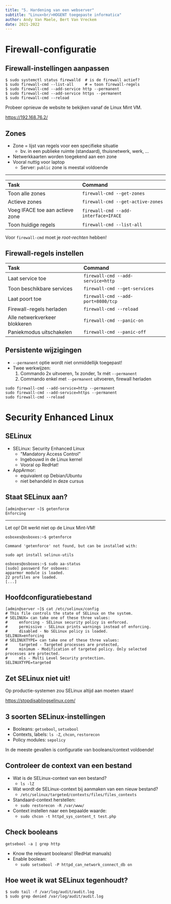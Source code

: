 ```yaml
---
title: "5. Hardening van een webserver"
subtitle: "Linux<br/>HOGENT toegepaste informatica"
author: Andy Van Maele, Bert Van Vreckem
date: 2021-2022
---
```


# Firewall-configuratie

## Firewall-instellingen aanpassen

```console
$ sudo systemctl status firewalld  # is de firewall actief?
$ sudo firewall-cmd --list-all     # = toon firewall-regels
$ sudo firewall-cmd --add-service http --permanent
$ sudo firewall-cmd --add-service https --permanent
$ sudo firewall-cmd --reload
```

Probeer opnieuw de website te bekijken vanaf de Linux Mint VM.

<https://192.168.76.2/>

## Zones

- Zone = lijst van regels voor een specifieke situatie
    - bv. in een publieke ruimte (standaard), thuisnetwerk, werk, ...
- Netwerkkaarten worden toegekend aan een zone
- Vooral nuttig voor laptop
    - Server: `public` zone is meestal voldoende

---

| Task                            | Command                              |
| :------------------------------ | :----------------------------------- |
| Toon alle zones                 | `firewall-cmd --get-zones`           |
| Actieve zones                   | `firewall-cmd --get-active-zones`    |
| Voeg IFACE toe aan actieve zone | `firewall-cmd --add-interface=IFACE` |
| Toon huidige regels             | `firewall-cmd --list-all`            |

Voor `firewall-cmd` moet je *root-rechten* hebben!

## Firewall-regels instellen

| Task                          | Command                            |
| :---------------------------- | :--------------------------------- |
| Laat service toe              | `firewall-cmd --add-service=http`  |
| Toon beschikbare services     | `firewall-cmd --get-services`      |
| Laat poort toe                | `firewall-cmd --add-port=8080/tcp` |
| Firewall-regels herladen      | `firewall-cmd --reload`            |
| Alle netwerkverkeer blokkeren | `firewall-cmd --panic-on`          |
| Paniekmodus uitschakelen      | `firewall-cmd --panic-off`         |

## Persistente wijzigingen

- `--permanent` optie wordt niet onmiddellijk toegepast!
- Twee werkwijzen:
    1. Commando 2x uitvoeren, 1x zonder, 1x mét `--permanent`
    2. Commando enkel met `--permanent` uitvoeren, firewall herladen

```console
sudo firewall-cmd --add-service=http --permanent
sudo firewall-cmd --add-service=https --permanent
sudo firewall-cmd --reload
```

# Security Enhanced Linux

## SELinux

- SELinux: Security Enhanced Linux
    - "Mandatory Access Control"
    - Ingebouwd in de Linux kernel
    - Vooral op RedHat!
- AppArmor:
    - equivalent op Debian/Ubuntu
    - niet behandeld in deze cursus

## Staat SELinux aan?

```console
[admin@server ~]$ getenforce 
Enforcing
```

---

Let op! Dit werkt niet op de Linux Mint-VM!

```console
osboxes@osboxes:~$ getenforce

Command 'getenforce' not found, but can be installed with:

sudo apt install selinux-utils

osboxes@osboxes:~$ sudo aa-status
[sudo] password for osboxes:
apparmor module is loaded.
22 profiles are loaded.
[...]
```

## Hoofdconfiguratiebestand

```console
[admin@server ~]$ cat /etc/selinux/config
# This file controls the state of SELinux on the system.
# SELINUX= can take one of these three values:
#     enforcing - SELinux security policy is enforced.
#     permissive - SELinux prints warnings instead of enforcing.
#     disabled - No SELinux policy is loaded.
SELINUX=enforcing
# SELINUXTYPE= can take one of these three values:
#     targeted - Targeted processes are protected,
#     minimum - Modification of targeted policy. Only selected processes are protected. 
#     mls - Multi Level Security protection.
SELINUXTYPE=targeted
```

## Zet SELinux niet uit!

Op productie-systemen zou SELinux altijd aan moeten staan!

<https://stopdisablingselinux.com/>

## 3 soorten SELinux-instellingen

- Booleans: `getsebool`, `setsebool`
- Contexts, labels: `ls -Z`, `chcon`, `restorecon`
- Policy modules: `sepolicy`

In de meeste gevallen is configuratie van booleans/context voldoende!

## Controleer de context van een bestand

- Wat is de SELinux-context van een bestand?
    - `ls -lZ`
- Wat wordt de SELinux-context bij aanmaken van een nieuw bestand?
    - `/etc/selinux/targeted/contexts/files/files_contexts`
- Standaard-context herstellen:
    - `sudo restorecon -R /var/www/`
- Context instellen naar een bepaalde waarde:
    - `sudo chcon -t httpd_sys_content_t test.php`

## Check booleans

`getsebool -a | grep http`

- Know the relevant booleans! (RedHat manuals)
- Enable boolean:
    - `sudo setsebool -P httpd_can_network_connect_db on`

## Hoe weet ik wat SELinux tegenhoudt?

```console
$ sudo tail -f /var/log/audit/audit.log
$ sudo grep denied /var/log/audit/audit.log
```
